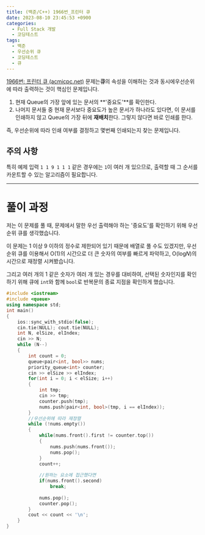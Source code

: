 ```yaml
---
title: (백준/C++) 1966번_프린터 큐
date: 2023-08-10 23:45:53 +0900
categories:
  - Full Stack 개발
  - 코딩테스트
tags:
  - 백준
  - 우선순위 큐
  - 코딩테스트
  - 큐
---
```


[1966번: 프린터 큐 (acmicpc.net)](https://www.acmicpc.net/problem/1966) 문제는<span class="keyword">**큐**</span>의 속성을 이해하는 것과 동시에<span class="important">우선순위에 따라 출력하는 것</span>이 핵심인 문제입니다.

1. 현재 Queue의 가장 앞에 있는 문서의 **'중요도'**를 확인한다.
2. 나머지 문서들 중 현재 문서보다 중요도가 높은 문서가 하나라도 있다면, 이 문서를 인쇄하지 않고 Queue의 가장 뒤에 **재배치**한다. 그렇지 않다면 바로 인쇄를 한다.

즉, 우선순위에 따라 인쇄 여부를 결정하고 몇번째 인쇄되는지 찾는 문제입니다.

## 주의 사항

특히 예제 입력 `1 1 9 1 1 1` 같은 경우에는 `1`이 여러 개 있으므로, 출력할 때 그 순서를 카운트할 수 있는 알고리즘이 필요합니다.

---

# 풀이 과정

저는 이 문제를 풀 때, 문제에서 말한 우선 출력해야 하는 '중요도'를 확인하기 위해 우선순위 큐를 생각했습니다.

이 문제는 1 이상 9 이하의 정수로 제한되어 있기 때문에 배열로 풀 수도 있겠지만, 우선순위 큐를 이용해서 O(1)의 시간으로 더 큰 숫자의 여부를 빠르게 파악하고, O(log𝑁)의 시간으로 재정렬 시켜봤습니다.

그리고 여러 개의 1 같은 숫자가 여러 개 있는 경우를 대비하여, 선택된 숫자인지를 확인하기 위해 큐에 `int`와 함께 `bool`로 반복문의 종료 지점을 확인하게 했습니다.

```cpp
#include <iostream>
#include <queue>
using namespace std;
int main()
{
    ios::sync_with_stdio(false);
    cin.tie(NULL); cout.tie(NULL);
    int N, elSize, elIndex;
    cin >> N;
    while (N--)
    {
        int count = 0;
        queue<pair<int, bool>> nums;
        priority_queue<int> counter;
        cin >> elSize >> elIndex;
        for(int i = 0; i < elSize; i++)
        {
            int tmp;
            cin >> tmp;
            counter.push(tmp);
            nums.push(pair<int, bool>(tmp, i == elIndex));
        }
        //우선순위에 따라 재정렬
        while (!nums.empty())
        {
            while(nums.front().first != counter.top())
            {
                nums.push(nums.front());
                nums.pop();
            }
            count++;
            
            //원하는 요소에 접근했다면
            if(nums.front().second)
                break;
 
            nums.pop();
            counter.pop();
        }
        cout << count << '\n';
    }
}
```